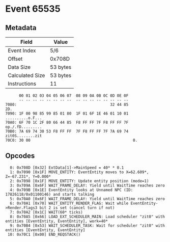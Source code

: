 # Event 65535

## Metadata

| Field           | Value    |
|-----------------|----------|
| Event Index     | 5/6      |
| Offset          | 0x708D   |
| Data Size       | 53 bytes |
| Calculated Size | 53 bytes |
| Instructions    | 11       |

```
      00 01 02 03 04 05 06 07  08 09 0A 0B 0C 0D 0E 0F
      -- -- -- -- -- -- -- --  -- -- -- -- -- -- -- --
7080:                                         32 44 85               2D.
7090: 1F 00 98 85 99 85 01 80  1F 01 6F 1E 46 01 10 01  ..........o.F...
70A0: 6F 70 1C 2F 80 66 44 85  F8 FF FF 7F F8 FF FF 7F  op./.fD.........
70B0: 7A 69 74 30 53 F8 FF FF  7F F8 FF FF 7F 7A 69 74  zit0S........zit
70C0: 30 00                                             0.              
```

## Opcodes

```
  0: 0x708D [0x32] ExtData[1]->MainSpeed = 40* * 0.1
  1: 0x7090 [0x1F] MOVE_ENTITY: EventEntity moves to X=62.609*, Z=-67.231*, Y=0.000*
  2: 0x7098 [0x1F] MOVE_ENTITY: Update entity position (mode=1)
  3: 0x709A [0x6F] WAIT_FRAME_DELAY: Yield until WaitTime reaches zero
  4: 0x709B [0x1E] EventEntity looks at Unnamed NPC (ID: 17826118/0x01100146) and starts talking
  5: 0x70A0 [0x6F] WAIT_FRAME_DELAY: Yield until WaitTime reaches zero
  6: 0x70A1 [0x70] WAIT_ENTITY_RENDER_FLAG: Wait while EventEntity->Render.Flags3 bit 2 is set (cancel turn if not)
  7: 0x70A2 [0x1C] WAIT(60* ticks)
  8: 0x70A5 [0x66] LOAD_EXT_SCHEDULER_MAIN: Load scheduler "zit0" with entities [EventEntity, EventEntity], work=40*
  9: 0x70B4 [0x53] WAIT_SCHEDULER_TASK: Wait for scheduler "zit0" with entities [EventEntity, EventEntity]
 10: 0x70C1 [0x00] END_REQSTACK()
```
